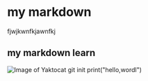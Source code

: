 # my markdown
fjwjkwnfkjawnfkj
## my markdown learn
![Image of Yaktocat](https://octodex.github.com/images/yaktocat.png)
git init
print("hello,wordl")

